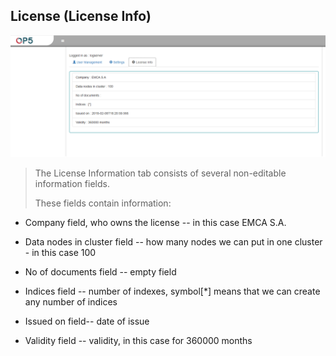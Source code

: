 License (License Info)
-----------------------

![](./media/media/image61.png)

> The License Information tab consists of several non-editable
> information fields.
>
> These fields contain information:

-   Company field, who owns the license -- in this case EMCA S.A.

-   Data nodes in cluster field -- how many nodes we can put in one
    cluster - in this case 100

-   No of documents field -- empty field

-   Indices field -- number of indexes, symbol\[\*\] means that we can
    create any number of indices

-   Issued on field-- date of issue

-   Validity field -- validity, in this case for 360000 months
